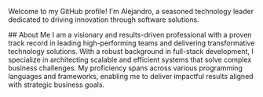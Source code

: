 Welcome to my GitHub profile! I'm Alejandro, a seasoned technology leader dedicated to driving innovation through software solutions.

## About Me
I am a visionary and results-driven professional with a proven track record in leading high-performing teams and delivering transformative technology solutions. With a robust background in full-stack development, I specialize in architecting scalable and efficient systems that solve complex business challenges. My proficiency spans across various programming languages and frameworks, enabling me to deliver impactful results aligned with strategic business goals.
